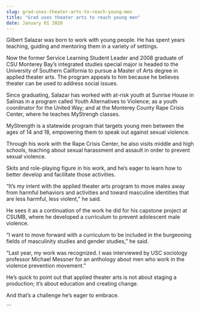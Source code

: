 ```yaml
---
slug: grad-uses-theater-arts-to-reach-young-men
title: "Grad uses theater arts to reach young men"
date: January 01 2020
---
```


 
<p>
  Gilbert Salazar was born to work with young people. He has spent years
  teaching, guiding and mentoring them in a variety of settings.
</p>
<p>
  Now the former Service Learning Student Leader and 2008 graduate of CSU
  Monterey Bay’s integrated studies special major is headed to the University of
  Southern California to pursue a Master of Arts degree in applied theater arts.
  The program appeals to him because he believes theater can be used to address
  social issues.
</p>
<p>
  Since graduating, Salazar has worked with at-risk youth at Sunrise House in
  Salinas in a program called Youth Alternatives to Violence; as a youth
  coordinator for the United Way; and at the Monterey County Rape Crisis Center,
  where he teaches MyStrengh classes.
</p>
<p>
  MyStrength is a statewide program that targets young men between the ages of
  14 and 18, empowering them to speak out against sexual violence.
</p>
<p>
  Through his work with the Rape Crisis Center, he also visits middle and high
  schools, teaching about sexual harassment and assault in order to prevent
  sexual violence.
</p>
<p>
  Skits and role-playing figure in his work, and he’s eager to learn how to
  better develop and facilitate those activities.
</p>
<p>
  “It’s my intent with the applied theater arts program to move males away from
  harmful behaviors and activities and toward masculine identities that are less
  harmful, less violent,” he said.
</p>
<p>
  He sees it as a continuation of the work he did for his capstone project at
  CSUMB, where he developed a curriculum to prevent adolescent male violence.
</p>
<p>
  “I want to move forward with a curriculum to be included in the burgeoning
  fields of masculinity studies and gender studies,” he said.
</p>
<p>
  “Last year, my work was recognized. I was interviewed by USC sociology
  professor Michael Messner for an anthology about men who work in the violence
  prevention movement.”
</p>
<p>
  He’s quick to point out that applied theater arts is not about staging a
  production; it’s about education and creating change.
</p>
<p>And that’s a challenge he’s eager to embrace.</p>
<p></p>
```
